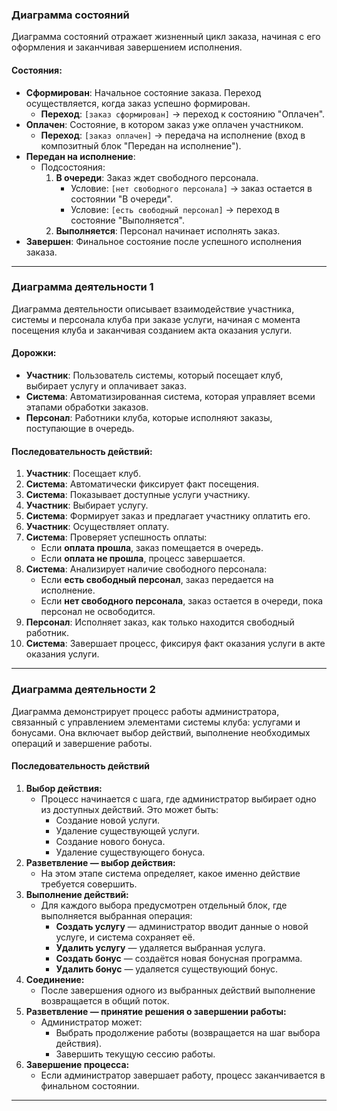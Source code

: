 ### Диаграмма состояний

Диаграмма состояний отражает жизненный цикл заказа, начиная с его оформления и заканчивая завершением исполнения.

#### Состояния:

- **Сформирован**: Начальное состояние заказа. Переход осуществляется, когда заказ успешно формирован.
    - **Переход**: `[заказ сформирован]` → переход к состоянию "Оплачен".
- **Оплачен**: Состояние, в котором заказ уже оплачен участником.
    - **Переход**: `[заказ оплачен]` → передача на исполнение (вход в композитный блок "Передан на исполнение").
- **Передан на исполнение**:
    - Подсостояния:
        1. **В очереди**: Заказ ждет свободного персонала.
            - Условие: `[нет свободного персонала]` → заказ остается в состоянии "В очереди".
            - Условие: `[есть свободный персонал]` → переход в состояние "Выполняется".
        2. **Выполняется**: Персонал начинает исполнять заказ.
- **Завершен**: Финальное состояние после успешного исполнения заказа.

---

### Диаграмма деятельности 1

Диаграмма деятельности описывает взаимодействие участника, системы и персонала клуба при заказе услуги, начиная с момента посещения клуба и заканчивая созданием акта оказания услуги.

#### Дорожки:

- **Участник**: Пользователь системы, который посещает клуб, выбирает услугу и оплачивает заказ.
- **Система**: Автоматизированная система, которая управляет всеми этапами обработки заказов.
- **Персонал**: Работники клуба, которые исполняют заказы, поступающие в очередь.

#### Последовательность действий:

1. **Участник**: Посещает клуб.
1. **Система**:  Автоматически фиксирует факт посещения.
1. **Система**: Показывает доступные услуги участнику.
1. **Участник**: Выбирает услугу.
1. **Система**: Формирует заказ и предлагает участнику оплатить его.
1. **Участник**: Осуществляет оплату.
1. **Система**: Проверяет успешность оплаты:
    - Если **оплата прошла**, заказ помещается в очередь.
    - Если **оплата не прошла**, процесс завершается.
1. **Система**: Анализирует наличие свободного персонала:
    - Если **есть свободный персонал**, заказ передается на исполнение.
    - Если **нет свободного персонала**, заказ остается в очереди, пока персонал не освободится.
1. **Персонал**: Исполняет заказ, как только находится свободный работник.
1. **Система**: Завершает процесс, фиксируя факт оказания услуги в акте оказания услуги.

---

### Диаграмма деятельности 2

Диаграмма демонстрирует процесс работы администратора, связанный с управлением элементами системы клуба: услугами и бонусами. Она включает выбор действий, выполнение необходимых операций и завершение работы.

#### Последовательность действий

1. **Выбор действия:**
    - Процесс начинается с шага, где администратор выбирает одно из доступных действий. Это может быть:
        - Создание новой услуги.
        - Удаление существующей услуги.
        - Создание нового бонуса.
        - Удаление существующего бонуса.
2. **Разветвление — выбор действия:**
    - На этом этапе система определяет, какое именно действие требуется совершить.
3. **Выполнение действий:**
    - Для каждого выбора предусмотрен отдельный блок, где выполняется выбранная операция:
        - **Создать услугу** — администратор вводит данные о новой услуге, и система сохраняет её.
        - **Удалить услугу** — удаляется выбранная услуга.
        - **Создать бонус** — создаётся новая бонусная программа.
        - **Удалить бонус** — удаляется существующий бонус.
4. **Соединение:**
    - После завершения одного из выбранных действий выполнение возвращается в общий поток.
5. **Разветвление — принятие решения о завершении работы:**
    - Администратор может:
        - Выбрать продолжение работы (возвращается на шаг выбора действия).
        - Завершить текущую сессию работы.
6. **Завершение процесса:**
    - Если администратор завершает работу, процесс заканчивается в финальном состоянии.

  ---
